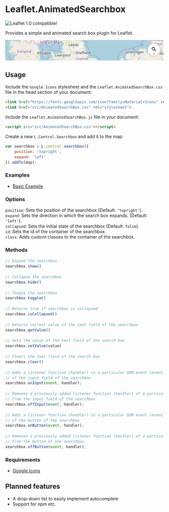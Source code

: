 # Leaflet.AnimatedSearchbox

![Leaflet 1.0 compatible!](https://img.shields.io/badge/Leaflet%201.0-%E2%9C%93-1EB300.svg?style=flat)  

Provides a simple and animated search box plugin for Leaflet.

![demo](assets/demo_800px.gif)

## Usage

Include the `Google Icons` stylesheet and the `Leaflet.AnimatedSearchBox.css` file in the head section of your document:

```html
<link href="https://fonts.googleapis.com/icon?family=Material+Icons" rel="stylesheet">
<link href="src/AnimatedSearchBox.css" rel="stylesheet">
```

Include the `Leaflet.AnimatedSearchBox.js` file in your document:

```html
<script src="src/AnimatedSearchBox.css"></script>
```

Create a new `L.Control.Searchbox` and add it to the map:

```javascript
var searchbox = L.control.searchbox({
    position: 'topright',
    expand: 'left'
}).addTo(map);
```

### Examples

- [Basic Example](https://luka1199.github.io/Leaflet.AnimatedSearchbox/examples/example1.html)

### Options

`position`: Sets the position of the searchbox (Default: `'topright'`).  
`expand`: Sets the direction in which the search box expands. (Default: `'left'`).  
`collapsed`: Sets the initial state of the searchbox (Default: `false`).  
`id`: Sets the id of the container of the searchbox.  
`class`: Adds custom classes to the container of the searchbox.  

### Methods

```javascript
// Expand the searchbox
searchbox.show()

// Collapse the searchbox
searchbox.hide()

// Toogle the searchbox
searchbox.toggle()

// Returns true if searchbox is collapsed
searchbox.isCollapsed()

// Returns current value of the text field of the searchbox
searchbox.getValue()

// Sets the value of the text field of the search box
searchbox.setValue(value)

// Clears the text field of the search box
searchbox.clear()

// Adds a listener function (handler) to a particular DOM event (event) 
// of the input field of the searchbox
searchbox.onInput(event, handler);

// Removes a previously added listener function (handler) of a particular DOM event (event)
// from the input field of the searchbox
searchbox.offInput(event, handler);

// Adds a listener function (handler) to a particular DOM event (event) 
// of the button of the searchbox
searchbox.onButton(event, handler);

// Removes a previously added listener function (handler) of a particular DOM event (event)
// from the button of the searchbox
searchbox.offButton(event, handler);

```

### Requirements

- [Google Icons](https://google.github.io/material-design-icons/)

## Planned features

- A drop-down list to easily implement autocomplete
- Support for npm etc.